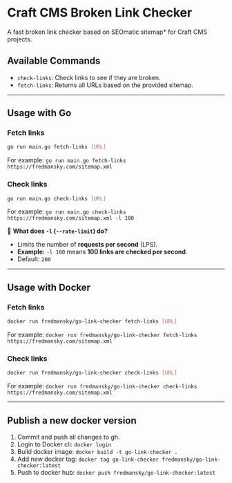 # Craft CMS Broken Link Checker
A fast broken link checker based on SEOmatic sitemap* for Craft CMS projects.

## Available Commands
- `check-links`: Check links to see if they are broken.  
- `fetch-links`: Returns all URLs based on the provided sitemap.  

---

## Usage with Go

### Fetch links

```bash
go run main.go fetch-links [URL]
```
For example: `go run main.go fetch-links https://fredmansky.com/sitemap.xml`

### Check links

```bash
go run main.go check-links [URL]
```

For example: `go run main.go check-links https://fredmansky.com/sitemap.xml -l 100`

📌 **What does `-l` (`--rate-limit`) do?**  
- Limits the number of **requests per second** (LPS).  
- **Example:** `-l 100` means **100 links are checked per second**.  
- Default: `200`  

---

## Usage with Docker
### Fetch links

```bash
docker run fredmansky/go-link-checker fetch-links [URL]
```

For example: `docker run fredmansky/go-link-checker fetch-links https://fredmansky.com/sitemap.xml`

### Check links

```bash
docker run fredmansky/go-link-checker check-links [URL]
```

For example: `docker run fredmansky/go-link-checker check-links https://fredmansky.com/sitemap.xml`

---

## Publish a new docker version

1. Commit and push all changes to gh.
2. Login to Docker cli: `docker login`
3. Build docker image: `docker build -t go-link-checker .`
4. Add new docker tag: `docker tag go-link-checker fredmansky/go-link-checker:latest`
5. Push to docker hub: `docker push fredmansky/go-link-checker:latest`
